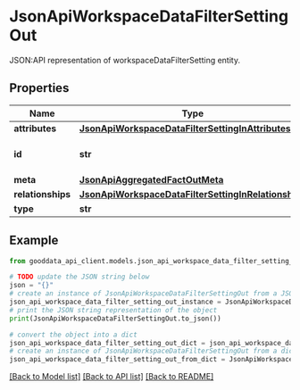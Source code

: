 # JsonApiWorkspaceDataFilterSettingOut

JSON:API representation of workspaceDataFilterSetting entity.

## Properties

Name | Type | Description | Notes
------------ | ------------- | ------------- | -------------
**attributes** | [**JsonApiWorkspaceDataFilterSettingInAttributes**](JsonApiWorkspaceDataFilterSettingInAttributes.md) |  | [optional] 
**id** | **str** | API identifier of an object | 
**meta** | [**JsonApiAggregatedFactOutMeta**](JsonApiAggregatedFactOutMeta.md) |  | [optional] 
**relationships** | [**JsonApiWorkspaceDataFilterSettingInRelationships**](JsonApiWorkspaceDataFilterSettingInRelationships.md) |  | [optional] 
**type** | **str** | Object type | 

## Example

```python
from gooddata_api_client.models.json_api_workspace_data_filter_setting_out import JsonApiWorkspaceDataFilterSettingOut

# TODO update the JSON string below
json = "{}"
# create an instance of JsonApiWorkspaceDataFilterSettingOut from a JSON string
json_api_workspace_data_filter_setting_out_instance = JsonApiWorkspaceDataFilterSettingOut.from_json(json)
# print the JSON string representation of the object
print(JsonApiWorkspaceDataFilterSettingOut.to_json())

# convert the object into a dict
json_api_workspace_data_filter_setting_out_dict = json_api_workspace_data_filter_setting_out_instance.to_dict()
# create an instance of JsonApiWorkspaceDataFilterSettingOut from a dict
json_api_workspace_data_filter_setting_out_from_dict = JsonApiWorkspaceDataFilterSettingOut.from_dict(json_api_workspace_data_filter_setting_out_dict)
```
[[Back to Model list]](../README.md#documentation-for-models) [[Back to API list]](../README.md#documentation-for-api-endpoints) [[Back to README]](../README.md)


